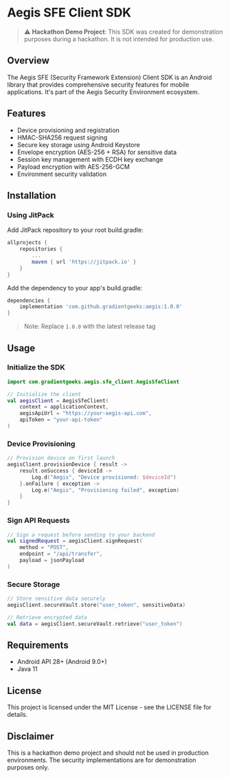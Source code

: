# Aegis SFE Client SDK

> ⚠️ **Hackathon Demo Project**: This SDK was created for demonstration purposes during a hackathon. It is not intended for production use.

## Overview

The Aegis SFE (Security Framework Extension) Client SDK is an Android library that provides comprehensive security features for mobile applications. It's part of the Aegis Security Environment ecosystem.

## Features

- Device provisioning and registration
- HMAC-SHA256 request signing
- Secure key storage using Android Keystore
- Envelope encryption (AES-256 + RSA) for sensitive data
- Session key management with ECDH key exchange
- Payload encryption with AES-256-GCM
- Environment security validation

## Installation

### Using JitPack

Add JitPack repository to your root build.gradle:

```gradle
allprojects {
    repositories {
        ...
        maven { url 'https://jitpack.io' }
    }
}
```

Add the dependency to your app's build.gradle:

```gradle
dependencies {
    implementation 'com.github.gradientgeeks:aegis:1.0.0'
}
```

> Note: Replace `1.0.0` with the latest release tag

## Usage

### Initialize the SDK

```kotlin
import com.gradientgeeks.aegis.sfe_client.AegisSfeClient

// Initialize the client
val aegisClient = AegisSfeClient(
    context = applicationContext,
    aegisApiUrl = "https://your-aegis-api.com",
    apiToken = "your-api-token"
)
```

### Device Provisioning

```kotlin
// Provision device on first launch
aegisClient.provisionDevice { result ->
    result.onSuccess { deviceId ->
        Log.d("Aegis", "Device provisioned: $deviceId")
    }.onFailure { exception ->
        Log.e("Aegis", "Provisioning failed", exception)
    }
}
```

### Sign API Requests

```kotlin
// Sign a request before sending to your backend
val signedRequest = aegisClient.signRequest(
    method = "POST",
    endpoint = "/api/transfer",
    payload = jsonPayload
)
```

### Secure Storage

```kotlin
// Store sensitive data securely
aegisClient.secureVault.store("user_token", sensitiveData)

// Retrieve encrypted data
val data = aegisClient.secureVault.retrieve("user_token")
```

## Requirements

- Android API 28+ (Android 9.0+)
- Java 11

## License

This project is licensed under the MIT License - see the LICENSE file for details.

## Disclaimer

This is a hackathon demo project and should not be used in production environments. The security implementations are for demonstration purposes only.